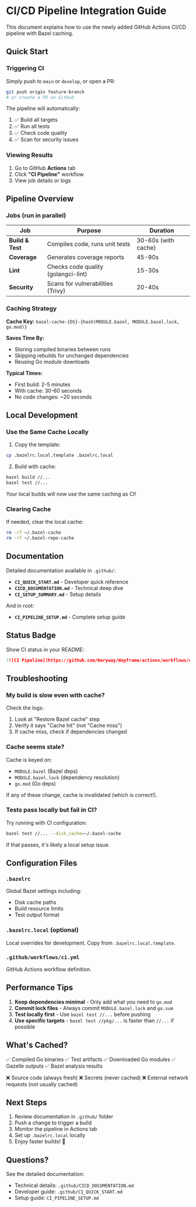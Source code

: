 # CI/CD Pipeline Integration Guide

This document explains how to use the newly added GitHub Actions CI/CD pipeline with Bazel caching.

## Quick Start

### Triggering CI
Simply push to `main` or `develop`, or open a PR:

```bash
git push origin feature-branch
# or create a PR on GitHub
```

The pipeline will automatically:
1. ✅ Build all targets
2. ✅ Run all tests
3. ✅ Check code quality
4. ✅ Scan for security issues

### Viewing Results
1. Go to GitHub **Actions** tab
2. Click **"CI Pipeline"** workflow
3. View job details or logs

## Pipeline Overview

### Jobs (run in parallel)

| Job | Purpose | Duration |
|-----|---------|----------|
| **Build & Test** | Compiles code, runs unit tests | 30-60s (with cache) |
| **Coverage** | Generates coverage reports | 45-90s |
| **Lint** | Checks code quality (golangci-lint) | 15-30s |
| **Security** | Scans for vulnerabilities (Trivy) | 20-40s |

### Caching Strategy

**Cache Key:** `bazel-cache-{OS}-{hash(MODULE.bazel, MODULE.bazel.lock, go.mod)}`

**Saves Time By:**
- Storing compiled binaries between runs
- Skipping rebuilds for unchanged dependencies
- Reusing Go module downloads

**Typical Times:**
- First build: 2-5 minutes
- With cache: 30-60 seconds
- No code changes: ~20 seconds

## Local Development

### Use the Same Cache Locally

1. Copy the template:
```bash
cp .bazelrc.local.template .bazelrc.local
```

2. Build with cache:
```bash
bazel build //...
bazel test //...
```

Your local builds will now use the same caching as CI!

### Clearing Cache

If needed, clear the local cache:
```bash
rm -rf ~/.bazel-cache
rm -rf ~/.bazel-repo-cache
```

## Documentation

Detailed documentation available in `.github/`:

- **`CI_QUICK_START.md`** - Developer quick reference
- **`CICD_DOCUMENTATION.md`** - Technical deep dive
- **`CI_SETUP_SUMMARY.md`** - Setup details

And in root:
- **`CI_PIPELINE_SETUP.md`** - Complete setup guide

## Status Badge

Show CI status in your README:

```markdown
[![CI Pipeline](https://github.com/Waryway/Wayframe/actions/workflows/ci.yml/badge.svg)](https://github.com/Waryway/Wayframe/actions/workflows/ci.yml)
```

## Troubleshooting

### My build is slow even with cache?

Check the logs:
1. Look at "Restore Bazel cache" step
2. Verify it says "Cache hit" (not "Cache miss")
3. If cache miss, check if dependencies changed

### Cache seems stale?

Cache is keyed on:
- `MODULE.bazel` (Bazel deps)
- `MODULE.bazel.lock` (dependency resolution)
- `go.mod` (Go deps)

If any of these change, cache is invalidated (which is correct!).

### Tests pass locally but fail in CI?

Try running with CI configuration:
```bash
bazel test //... --disk_cache=~/.bazel-cache
```

If that passes, it's likely a local setup issue.

## Configuration Files

### `.bazelrc`
Global Bazel settings including:
- Disk cache paths
- Build resource limits
- Test output format

### `.bazelrc.local` (optional)
Local overrides for development. Copy from `.bazelrc.local.template`.

### `.github/workflows/ci.yml`
GitHub Actions workflow definition.

## Performance Tips

1. **Keep dependencies minimal** - Only add what you need to `go.mod`
2. **Commit lock files** - Always commit `MODULE.bazel.lock` and `go.sum`
3. **Test locally first** - Use `bazel test //...` before pushing
4. **Use specific targets** - `bazel test //pkg/...` is faster than `//...` if possible

## What's Cached?

✅ Compiled Go binaries
✅ Test artifacts
✅ Downloaded Go modules
✅ Gazelle outputs
✅ Bazel analysis results

❌ Source code (always fresh)
❌ Secrets (never cached)
❌ External network requests (not usually cached)

## Next Steps

1. Review documentation in `.github/` folder
2. Push a change to trigger a build
3. Monitor the pipeline in Actions tab
4. Set up `.bazelrc.local` locally
5. Enjoy faster builds! 🚀

## Questions?

See the detailed documentation:
- Technical details: `.github/CICD_DOCUMENTATION.md`
- Developer guide: `.github/CI_QUICK_START.md`
- Setup guide: `CI_PIPELINE_SETUP.md`

